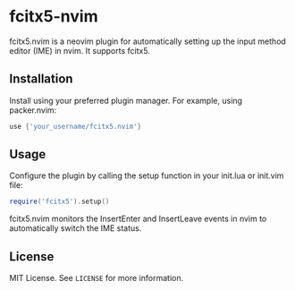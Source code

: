 # fcitx5-nvim

fcitx5.nvim is a neovim plugin for automatically setting up the input method editor (IME) in nvim. It supports fcitx5.

## Installation

Install using your preferred plugin manager. For example, using packer.nvim:

```lua
use {'your_username/fcitx5.nvim'}
```

## Usage

Configure the plugin by calling the setup function in your init.lua or init.vim file:

```lua
require('fcitx5').setup()
```

fcitx5.nvim monitors the InsertEnter and InsertLeave events in nvim to automatically switch the IME status.

## License

MIT License. See `LICENSE` for more information.
